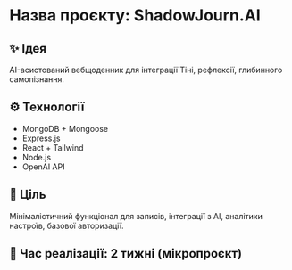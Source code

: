 # Назва проєкту: ShadowJourn.AI

## ✨ Ідея

AI-асистований вебщоденник для інтеграції Тіні, рефлексії, глибинного самопізнання.

## ⚙️ Технології

- MongoDB + Mongoose
- Express.js
- React + Tailwind
- Node.js
- OpenAI API

## 🎯 Ціль

Мінімалістичний функціонал для записів, інтеграції з AI, аналітики настроїв, базової авторизації.

## 📅 Час реалізації: 2 тижні (мікропроєкт)
